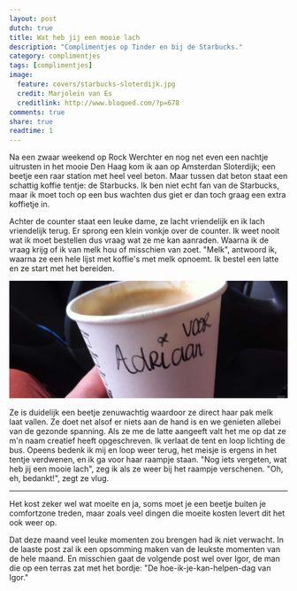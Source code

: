 ```yaml
---
layout: post
dutch: true
title: Wat heb jij een mooie lach
description: "Complimentjes op Tinder en bij de Starbucks."
category: complimentjes
tags: [complimentjes]
image:
  feature: covers/starbucks-sloterdijk.jpg
  credit: Marjolein van Es
  creditlink: http://www.bloqued.com/?p=678
comments: true
share: true
readtime: 1
---
```


Na een zwaar weekend op Rock Werchter en nog net even een nachtje uitrusten in het mooie Den Haag kom ik aan op Amsterdan Sloterdijk; een beetje een raar station met heel veel beton. Maar tussen dat beton staat een schattig koffie tentje: de Starbucks. Ik ben niet echt fan van de Starbucks, maar ik moet toch op een bus wachten dus giet er dan toch graag een extra koffietje in.

Achter de counter staat een leuke dame, ze lacht vriendelijk en ik lach vriendelijk terug. Er sprong een klein vonkje over de counter. Ik weet nooit wat ik moet bestellen dus vraag wat ze me kan aanraden. Waarna ik de vraag krijg of ik van melk hou of misschien van zoet. "Melk", antwoord ik, waarna ze een hele lijst met koffie's met melk opnoemt. Ik bestel een latte en ze start met het bereiden.

![De koffiebeker van Adriaan bij de Starbucks](/images/covers/koffie.jpg)

Ze is duidelijk een beetje zenuwachtig waardoor ze direct haar pak melk laat vallen. Ze doet net alsof er niets aan de hand is en we genieten allebei van de gezonde spanning. Als ze me de latte aangeeft valt het me op dat ze m'n naam creatief heeft opgeschreven. Ik verlaat de tent en loop lichting de bus. Opeens bedenk ik mij en loop weer terug, het meisje is ergens in het tentje verdwenen, en ik ga voor haar raampje staan. "Nog iets vergeten, wat heb jij een mooie lach", zeg ik als ze weer bij het raampje verschenen. "Oh, eh, bedankt!", zegt ze vlug.

* * *

Het kost zeker wel wat moeite en ja, soms moet je een beetje buiten je comfortzone treden, maar zoals veel dingen die moeite kosten levert dit het ook weer op.

Dat deze maand veel leuke momenten zou brengen had ik niet verwacht. In de laaste post zal ik een opsomming maken van de leukste momenten van de hele maand. En misschien gaat de volgende post wel over Igor, de man die op een terras zat met het bordje: "De hoe-ik-je-kan-helpen-dag van Igor."
